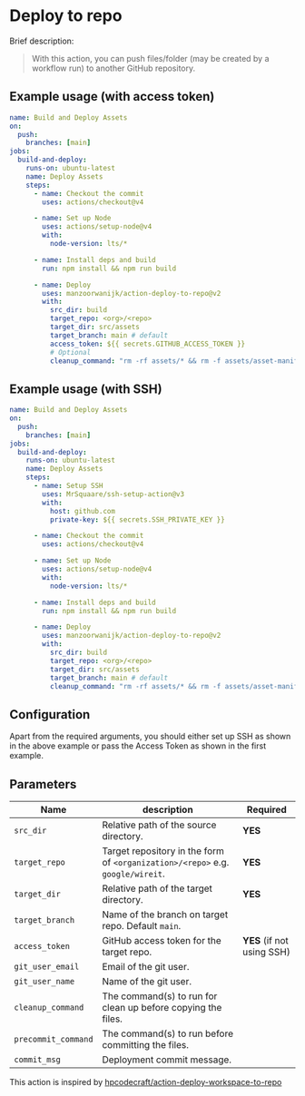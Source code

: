 # Deploy to repo

Brief description:

> With this action, you can push files/folder (may be created by a workflow run) to another GitHub repository.

## Example usage (with access token)

```yml
name: Build and Deploy Assets
on:
  push:
    branches: [main]
jobs:
  build-and-deploy:
    runs-on: ubuntu-latest
    name: Deploy Assets
    steps:
      - name: Checkout the commit
        uses: actions/checkout@v4

      - name: Set up Node
        uses: actions/setup-node@v4
        with:
          node-version: lts/*

      - name: Install deps and build
        run: npm install && npm run build

      - name: Deploy
        uses: manzoorwanijk/action-deploy-to-repo@v2
        with:
          src_dir: build
          target_repo: <org>/<repo>
          target_dir: src/assets
          target_branch: main # default
          access_token: ${{ secrets.GITHUB_ACCESS_TOKEN }}
          # Optional
          cleanup_command: "rm -rf assets/* && rm -f assets/asset-manifest.json"
```

## Example usage (with SSH)

```yml
name: Build and Deploy Assets
on:
  push:
    branches: [main]
jobs:
  build-and-deploy:
    runs-on: ubuntu-latest
    name: Deploy Assets
    steps:
      - name: Setup SSH
        uses: MrSquaare/ssh-setup-action@v3
        with:
          host: github.com
          private-key: ${{ secrets.SSH_PRIVATE_KEY }}

      - name: Checkout the commit
        uses: actions/checkout@v4

      - name: Set up Node
        uses: actions/setup-node@v4
        with:
          node-version: lts/*

      - name: Install deps and build
        run: npm install && npm run build

      - name: Deploy
        uses: manzoorwanijk/action-deploy-to-repo@v2
        with:
          src_dir: build
          target_repo: <org>/<repo>
          target_dir: src/assets
          target_branch: main # default
          cleanup_command: "rm -rf assets/* && rm -f assets/asset-manifest.json"
```

## Configuration

Apart from the required arguments, you should either set up SSH as shown in the above example or pass the Access Token as shown in the first example.

## Parameters

| Name                | description                                                                    | Required                   |
| ------------------- | ------------------------------------------------------------------------------ | -------------------------- |
| `src_dir`           | Relative path of the source directory.                                         | **YES**                    |
| `target_repo`       | Target repository in the form of `<organization>/<repo>` e.g. `google/wireit`. | **YES**                    |
| `target_dir`        | Relative path of the target directory.                                         | **YES**                    |
| `target_branch`     | Name of the branch on target repo. Default `main`.                             |                            |
| `access_token`      | GitHub access token for the target repo.                                       | **YES** (if not using SSH) |
| `git_user_email`    | Email of the git user.                                                         |                            |
| `git_user_name`     | Name of the git user.                                                          |                            |
| `cleanup_command`   | The command(s) to run for clean up before copying the files.                   |                            |
| `precommit_command` | The command(s) to run before committing the files.                             |                            |
| `commit_msg`        | Deployment commit message.                                                     |                            |

This action is inspired by [hpcodecraft/action-deploy-workspace-to-repo](https://github.com/hpcodecraft/action-deploy-workspace-to-repo)
